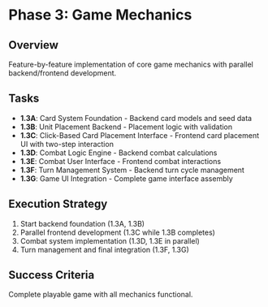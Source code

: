 # Phase 3: Game Mechanics

## Overview
Feature-by-feature implementation of core game mechanics with parallel backend/frontend development.

## Tasks
- **1.3A**: Card System Foundation - Backend card models and seed data
- **1.3B**: Unit Placement Backend - Placement logic with validation
- **1.3C**: Click-Based Card Placement Interface - Frontend card placement UI with two-step interaction
- **1.3D**: Combat Logic Engine - Backend combat calculations
- **1.3E**: Combat User Interface - Frontend combat interactions
- **1.3F**: Turn Management System - Backend turn cycle management
- **1.3G**: Game UI Integration - Complete game interface assembly

## Execution Strategy
1. Start backend foundation (1.3A, 1.3B)
2. Parallel frontend development (1.3C while 1.3B completes)
3. Combat system implementation (1.3D, 1.3E in parallel)
4. Turn management and final integration (1.3F, 1.3G)

## Success Criteria
Complete playable game with all mechanics functional.